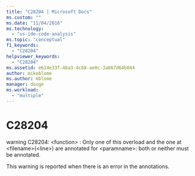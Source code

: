 ```yaml
---
title: "C28204 | Microsoft Docs"
ms.custom: ""
ms.date: "11/04/2016"
ms.technology: 
  - "vs-ide-code-analysis"
ms.topic: "conceptual"
f1_keywords: 
  - "C28204"
helpviewer_keywords: 
  - "C28204"
ms.assetid: e614e33f-4ba3-4c68-ae0c-3a667d64b044
author: mikeblome
ms.author: mblome
manager: douge
ms.workload: 
  - "multiple"
---
```

# C28204
warning C28204: \<function> : Only one of this overload and the one at \<filename>(\<line>) are annotated for \<paramname>: both or neither must be annotated.  
  
 This warning is reported when there is an error in the annotations.